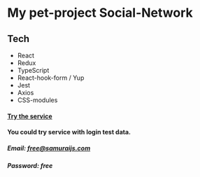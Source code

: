 # My pet-project Social-Network

## Tech

- React
- Redux
- TypeScript
- React-hook-form / Yup
- Jest
- Axios
- CSS-modules

#### [Try the service](https://social-network-eta.vercel.app/)

#### You could try service with login test data.

##### Email: free@samuraijs.com

##### Password: free
